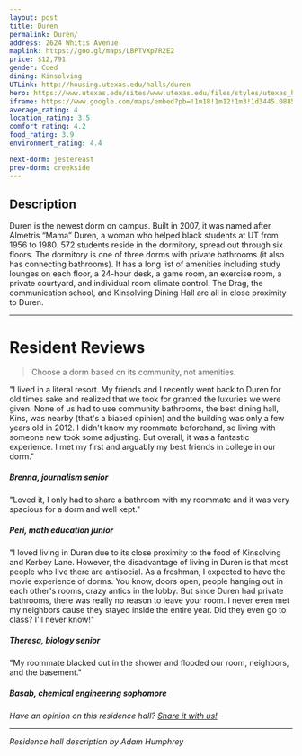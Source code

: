 ```yaml
---
layout: post
title: Duren
permalink: Duren/
address: 2624 Whitis Avenue
maplink: https://goo.gl/maps/LBPTVXp7R2E2
price: $12,791
gender: Coed
dining: Kinsolving
UTLink: http://housing.utexas.edu/halls/duren
hero: https://www.utexas.edu/sites/www.utexas.edu/files/styles/utexas_hero_photo_image/public/hero-photos/maincampus_hero.jpg?itok=i1E3qQY4
iframe: https://www.google.com/maps/embed?pb=!1m18!1m12!1m3!1d3445.088558744243!2d-97.7428323848701!3d30.29154041381213!2m3!1f0!2f0!3f0!3m2!1i1024!2i768!4f13.1!3m3!1m2!1s0x8644b5826bdc1145%3A0x8d3a47721948ebbb!2sAlmetris+Duren+Residence+Hall!5e0!3m2!1sen!2sus!4v1462316936101
average_rating: 4
location_rating: 3.5
comfort_rating: 4.2
food_rating: 3.9
environment_rating: 4.4

next-dorm: jestereast
prev-dorm: creekside
---
```


## Description ##

Duren is the newest dorm on campus. Built in 2007, it was named after Almetris “Mama” Duren, a woman who helped black students at UT from 1956 to 1980. 572 students reside in the dormitory, spread out through six floors. The dormitory is one of three dorms with private bathrooms (it also has connecting bathrooms). It has a long list of amenities including study lounges on each floor, a 24-hour desk, a game room, an exercise room, a private courtyard, and individual room climate control. The Drag, the communication school, and Kinsolving Dining Hall are all in close proximity to Duren.

---

# Resident Reviews #

> Choose a dorm based on its community, not amenities.


"I lived in a literal resort. My friends and I recently went back to Duren for old times sake and realized that we took for granted the luxuries we were given. None of us had to use community bathrooms, the best dining hall, Kins, was nearby (that's a biased opinion) and the building was only a few years old in 2012. I didn't know my roommate beforehand, so living with someone new took some adjusting. But overall, it was a fantastic experience. I met my first and arguably my best friends in college in our dorm." 

##### Brenna, journalism senior #####

"Loved it, I only had to share a bathroom with my roommate and it was very spacious for a dorm and well kept."

##### Peri, math education junior #####

"I loved living in Duren due to its close proximity to the food of Kinsolving and Kerbey Lane. However, the disadvantage of living in Duren is that most people who live there are antisocial. As a freshman, I expected to have the movie experience of dorms. You know, doors open, people hanging out in each other's rooms, crazy antics in the lobby. But since Duren had private bathrooms, there was really no reason to leave your room. I never even met my neighbors cause they stayed inside the entire year. Did they even go to class? I'll never know!"

##### Theresa, biology senior #####

"My roommate blacked out in the shower and flooded our room, neighbors, and the basement."

##### Basab, chemical engineering sophomore #####


_Have an opinion on this residence hall? [Share it with us!](https://goo.gl/forms/2FQQ17t7YAfFhlZT2)_


---

_Residence hall description by Adam Humphrey_